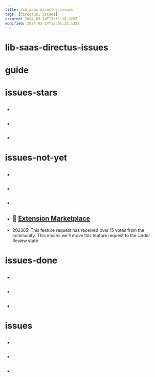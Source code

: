```yaml
---
title: lib-saas-directus-issues
tags: [directus, issues]
created: 2024-03-14T13:51:18.929Z
modified: 2024-03-14T13:51:32.122Z
---
```


# lib-saas-directus-issues

# guide

# issues-stars
- ## 

- ## 

- ## 
# issues-not-yet
- ## 

- ## 

- ## 

- ## 🛒 [Extension Marketplace](https://github.com/directus/directus/discussions/2820)
- 202305: This feature request has received over 15 votes from the community. This means we'll move this feature request to the Under Review state

# issues-done
- ## 

- ## 

- ## 
# issues
- ## 

- ## 

- ## 
